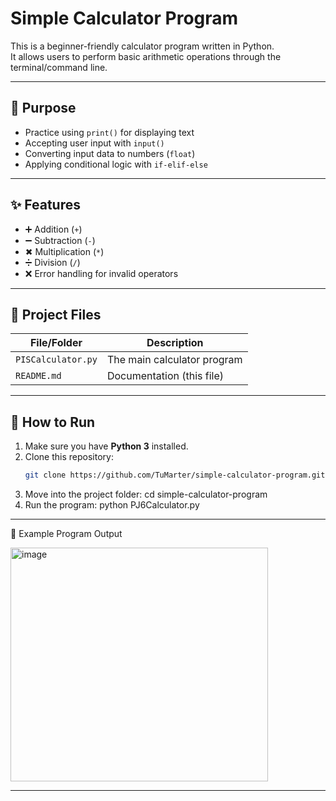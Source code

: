 # Simple Calculator Program

This is a beginner-friendly calculator program written in Python.  
It allows users to perform basic arithmetic operations through the terminal/command line.

---

## 🎯 Purpose
- Practice using `print()` for displaying text  
- Accepting user input with `input()`  
- Converting input data to numbers (`float`)  
- Applying conditional logic with `if-elif-else`  

---

## ✨ Features
- ➕ Addition (`+`)
- ➖ Subtraction (`-`)
- ✖ Multiplication (`*`)
- ➗ Division (`/`)
- ❌ Error handling for invalid operators  

---

## 📂 Project Files

| File/Folder          | Description                  |
|----------------------|------------------------------|
| `PISCalculator.py`   | The main calculator program  |
| `README.md`          | Documentation (this file)    |



---

## 🚀 How to Run
1. Make sure you have **Python 3** installed.  
2. Clone this repository:
   ```bash
   git clone https://github.com/TuMarter/simple-calculator-program.git

3. Move into the project folder:
   cd simple-calculator-program
4. Run the program:
   python PJ6Calculator.py


---

📖 Example Program Output







<img width="412" height="374" alt="image" src="https://github.com/user-attachments/assets/1a3028f2-405f-4a34-bc3b-4fcf9bd479e7" />


---



